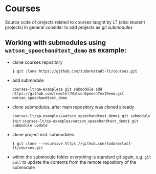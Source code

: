 # Courses
Source code of projects related to courses taught by LT (also student projects)
In general consider to add projects as _git submodules_

## Working with submodules using `watson_speechandtext_demo` as example:

- clone courses repository 

    `$ git clone https://github.com/tudarmstadt-lt/courses.git`

- add submodule

    `courses-lt/qa-examples$ git submodule add https://github.com/remstef/WatsonSpeechTextDemo.git watson_speechandtext_demo`

- clone submodules, after main repository was cloned already

    `courses-lt/qa-examples/watson_speechandtext_demo$ git submodule init`
    `courses-lt/qa-examples/watson_speechandtext_demo$ git submodule update`

- clone project incl. submodules

    `$ git clone --recursive https://github.com/tudarmstadt-lt/courses.git`
    
- within the submodule folder everything is standard git again, e.g. `git pull` to update the contents from the remote repository of the submodule
